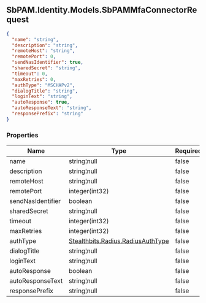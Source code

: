 
<h2 id="tocS_SbPAM.Identity.Models.SbPAMMfaConnectorRequest">SbPAM.Identity.Models.SbPAMMfaConnectorRequest</h2>

<a id="schemasbpam.identity.models.sbpammfaconnectorrequest"></a>
<a id="schema_SbPAM.Identity.Models.SbPAMMfaConnectorRequest"></a>
<a id="tocSsbpam.identity.models.sbpammfaconnectorrequest"></a>
<a id="tocssbpam.identity.models.sbpammfaconnectorrequest"></a>

```json
{
  "name": "string",
  "description": "string",
  "remoteHost": "string",
  "remotePort": 0,
  "sendNasIdentifier": true,
  "sharedSecret": "string",
  "timeout": 0,
  "maxRetries": 0,
  "authType": "MSCHAPv2",
  "dialogTitle": "string",
  "loginText": "string",
  "autoResponse": true,
  "autoResponseText": "string",
  "responsePrefix": "string"
}

```

### Properties

|Name|Type|Required|Restrictions|Description|
|---|---|---|---|---|
|name|string¦null|false|none|none|
|description|string¦null|false|none|none|
|remoteHost|string¦null|false|none|none|
|remotePort|integer(int32)|false|none|none|
|sendNasIdentifier|boolean|false|none|none|
|sharedSecret|string¦null|false|none|none|
|timeout|integer(int32)|false|none|none|
|maxRetries|integer(int32)|false|none|none|
|authType|[Stealthbits.Radius.RadiusAuthType](../Models/stealthbits.radius.radiusauthtype.md)|false|none|none|
|dialogTitle|string¦null|false|none|none|
|loginText|string¦null|false|none|none|
|autoResponse|boolean|false|none|none|
|autoResponseText|string¦null|false|none|none|
|responsePrefix|string¦null|false|none|none|


